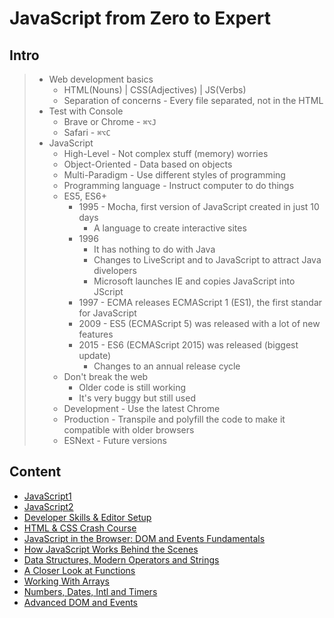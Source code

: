 # JavaScript from Zero to Expert

## Intro

> - Web development basics
>   - HTML(Nouns) | CSS(Adjectives) | JS(Verbs)
>   - Separation of concerns - Every file separated, not in the HTML
> - Test with Console
>   - Brave or Chrome - `⌘⌥J`
>   - Safari - `⌘⌥C`
> - JavaScript
>   - High-Level - Not complex stuff (memory) worries
>   - Object-Oriented - Data based on objects
>   - Multi-Paradigm - Use different styles of programming
>   - Programming language - Instruct computer to do things
>   - ES5, ES6+
>     - 1995 - Mocha, first version of JavaScript created in just 10 days
>       - A language to create interactive sites
>     - 1996
>       - It has nothing to do with Java
>       - Changes to LiveScript and to JavaScript to attract Java divelopers
>       - Microsoft launches IE and copies JavaScript into JScript
>     - 1997 - ECMA releases ECMAScript 1 (ES1), the first standar for JavaScript
>     - 2009 - ES5 (ECMAScript 5) was released with a lot of new features
>     - 2015 - ES6 (ECMAScript 2015) was released (biggest update)
>       - Changes to an annual release cycle
>   - Don't break the web
>     - Older code is still working
>     - It's very buggy but still used
>   - Development - Use the latest Chrome
>   - Production - Transpile and polyfill the code to make it compatible with older browsers
>   - ESNext - Future versions

## Content

- [JavaScript1](./001-javascript-001.md)
- [JavaScript2](./001-javascript-002.md)
- [Developer Skills & Editor Setup](./001-javascript-003.md)
- [HTML & CSS Crash Course](./001-javascript-004.md)
- [JavaScript in the Browser: DOM and Events Fundamentals](./001-javascript-005.md)
- [How JavaScript Works Behind the Scenes](./001-javascript-006.md)
- [Data Structures, Modern Operators and Strings](./001-javascript-007.md)
- [A Closer Look at Functions](./001-javascript-008.md)
- [Working With Arrays](./001-javascript-009.md)
- [Numbers, Dates, Intl and Timers](./001-javascript-010.md)
- [Advanced DOM and Events](./001-javascript-011.md)
